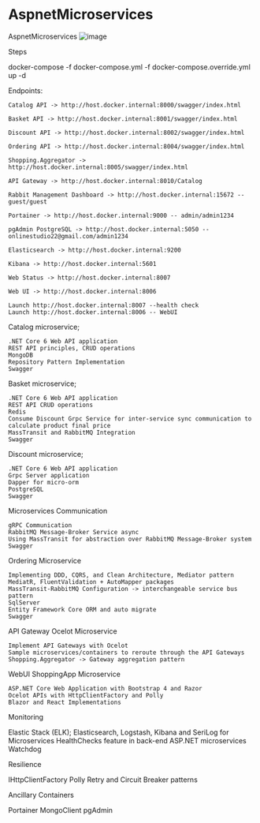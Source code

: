 # AspnetMicroservices
AspnetMicroservices
![image](https://user-images.githubusercontent.com/16746699/148365490-55b2e4f5-6b58-4443-8dac-cfa4b55a599a.png)


Steps

docker-compose -f docker-compose.yml -f docker-compose.override.yml up -d


Endpoints:

    Catalog API -> http://host.docker.internal:8000/swagger/index.html

    Basket API -> http://host.docker.internal:8001/swagger/index.html

    Discount API -> http://host.docker.internal:8002/swagger/index.html

    Ordering API -> http://host.docker.internal:8004/swagger/index.html

    Shopping.Aggregator -> http://host.docker.internal:8005/swagger/index.html

    API Gateway -> http://host.docker.internal:8010/Catalog

    Rabbit Management Dashboard -> http://host.docker.internal:15672 -- guest/guest

    Portainer -> http://host.docker.internal:9000 -- admin/admin1234

    pgAdmin PostgreSQL -> http://host.docker.internal:5050 -- onlinestudio22@gmail.com/admin1234

    Elasticsearch -> http://host.docker.internal:9200

    Kibana -> http://host.docker.internal:5601

    Web Status -> http://host.docker.internal:8007

    Web UI -> http://host.docker.internal:8006

    Launch http://host.docker.internal:8007 --health check
    Launch http://host.docker.internal:8006 -- WebUI




Catalog microservice;

    .NET Core 6 Web API application
    REST API principles, CRUD operations
    MongoDB
    Repository Pattern Implementation
    Swagger

Basket microservice;

    .NET Core 6 Web API application
    REST API CRUD operations
    Redis
    Consume Discount Grpc Service for inter-service sync communication to calculate product final price
    MassTransit and RabbitMQ Integration
    Swagger

Discount microservice;

    .NET Core 6 Web API application
    Grpc Server application
    Dapper for micro-orm
    PostgreSQL
    Swagger

Microservices Communication

    gRPC Communication
    RabbitMQ Message-Broker Service async
    Using MassTransit for abstraction over RabbitMQ Message-Broker system
    Swagger

Ordering Microservice

    Implementing DDD, CQRS, and Clean Architecture, Mediator pattern
    MediatR, FluentValidation + AutoMapper packages
    MassTransit-RabbitMQ Configuration -> interchangeable service bus pattern
    SqlServer
    Entity Framework Core ORM and auto migrate
    Swagger

API Gateway Ocelot Microservice

    Implement API Gateways with Ocelot
    Sample microservices/containers to reroute through the API Gateways
    Shopping.Aggregator -> Gateway aggregation pattern 

WebUI ShoppingApp Microservice

    ASP.NET Core Web Application with Bootstrap 4 and Razor
    Ocelot APIs with HttpClientFactory and Polly
    Blazor and React Implementations

Monitoring

   Elastic Stack (ELK); Elasticsearch, Logstash, Kibana and SeriLog for Microservices
   HealthChecks feature in back-end ASP.NET microservices
   Watchdog

Resilience

   IHttpClientFactory
   Polly
   Retry and Circuit Breaker patterns

Ancillary Containers

   Portainer 
   MongoClient
   pgAdmin

